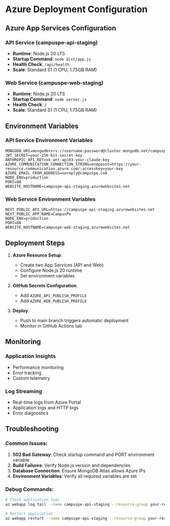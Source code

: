 # Azure Deployment Configuration

## Azure App Services Configuration

### API Service (campuspe-api-staging)
- **Runtime**: Node.js 20 LTS
- **Startup Command**: `node dist/app.js`
- **Health Check**: `/api/health`
- **Scale**: Standard S1 (1 CPU, 1.75GB RAM)

### Web Service (campuspe-web-staging)  
- **Runtime**: Node.js 20 LTS
- **Startup Command**: `node server.js`
- **Health Check**: `/`
- **Scale**: Standard S1 (1 CPU, 1.75GB RAM)

## Environment Variables

### API Service Environment Variables
```
MONGODB_URI=mongodb+srv://username:password@cluster.mongodb.net/campuspe
JWT_SECRET=your-256-bit-secret-key
ANTHROPIC_API_KEY=sk-ant-api03-your-claude-key
AZURE_COMMUNICATION_CONNECTION_STRING=endpoint=https://your-resource.communication.azure.com/;accesskey=your-key
AZURE_EMAIL_FROM_ADDRESS=noreply@campuspe.com
NODE_ENV=production
PORT=80
WEBSITE_HOSTNAME=campuspe-api-staging.azurewebsites.net
```

### Web Service Environment Variables
```
NEXT_PUBLIC_API_URL=https://campuspe-api-staging.azurewebsites.net
NEXT_PUBLIC_APP_NAME=CampusPe
NODE_ENV=production
PORT=80
WEBSITE_HOSTNAME=campuspe-web-staging.azurewebsites.net
```

## Deployment Steps

1. **Azure Resource Setup**:
   - Create two App Services (API and Web)
   - Configure Node.js 20 runtime
   - Set environment variables

2. **GitHub Secrets Configuration**:
   - Add `AZURE_API_PUBLISH_PROFILE`
   - Add `AZURE_WEB_PUBLISH_PROFILE`

3. **Deploy**:
   - Push to main branch triggers automatic deployment
   - Monitor in GitHub Actions tab

## Monitoring

### Application Insights
- Performance monitoring
- Error tracking
- Custom telemetry

### Log Streaming
- Real-time logs from Azure Portal
- Application logs and HTTP logs
- Error diagnostics

## Troubleshooting

### Common Issues:
1. **502 Bad Gateway**: Check startup command and PORT environment variable
2. **Build Failures**: Verify Node.js version and dependencies
3. **Database Connection**: Ensure MongoDB Atlas allows Azure IPs
4. **Environment Variables**: Verify all required variables are set

### Debug Commands:
```bash
# Check application logs
az webapp log tail --name campuspe-api-staging --resource-group your-resource-group

# Restart application
az webapp restart --name campuspe-api-staging --resource-group your-resource-group
```
